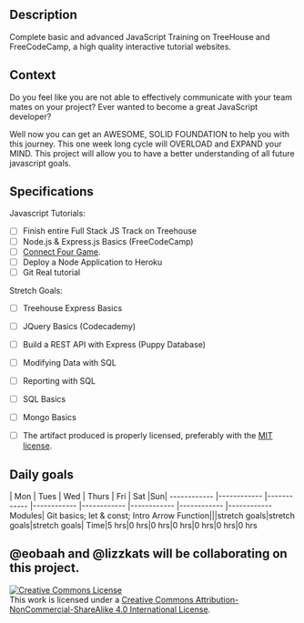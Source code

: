 ## Description

Complete basic and advanced JavaScript Training on TreeHouse and FreeCodeCamp, a high quality interactive tutorial websites.
## Context

Do you feel like you are not able to effectively communicate with your team mates on your project? Ever wanted to become a great JavaScript developer?

Well now you can get an AWESOME, SOLID FOUNDATION to help you with this journey. This one week long cycle will OVERLOAD and EXPAND your MIND. This project will allow you to have a better understanding of all future javascript goals.
## Specifications

Javascript Tutorials:
- [ ] Finish entire Full Stack JS Track on Treehouse
- [ ] Node.js & Express.js Basics (FreeCodeCamp)
- [ ] [Connect Four Game](http://codepen.io/coderontheroad/pen/GdxEo).
- [ ] Deploy a Node Application to Heroku
- [ ] Git Real tutorial

Stretch Goals:
- [ ] Treehouse Express Basics
- [ ] JQuery Basics (Codecademy)
- [ ] Build a REST API with Express (Puppy Database)
- [ ] Modifying Data with SQL
- [ ] Reporting with SQL
- [ ] SQL Basics
- [ ] Mongo Basics
- [ ] The artifact produced is properly licensed, preferably with the [MIT license](https://opensource.org/licenses/MIT).


## Daily goals
| Mon | Tues | Wed | Thurs | Fri | Sat |Sun|
------------ |------------ |------------ |------------ |------------ |------------ |------------ |------------
 Modules| Git basics; let & const; Intro Arrow Function|||stretch goals|stretch goals|stretch goals|
  Time|5 hrs|0 hrs|0 hrs|0 hrs|0 hrs|0 hrs|0 hrs

  @eobaah and @lizzkats will be collaborating on this project.
---

<!-- LICENSE -->

<a rel="license" href="http://creativecommons.org/licenses/by-nc-sa/4.0/"><img alt="Creative Commons License" style="border-width:0" src="https://i.creativecommons.org/l/by-nc-sa/4.0/80x15.png" /></a>
<br />This work is licensed under a <a rel="license" href="http://creativecommons.org/licenses/by-nc-sa/4.0/">Creative Commons Attribution-NonCommercial-ShareAlike 4.0 International License</a>.
